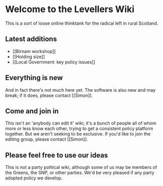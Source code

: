 # Welcome to the Levellers Wiki

This is a sort of loose online thinktank for the radical left in rural Scotland.

## Latest additions

* [[Birnam workshop]]
* [[Holding size]]
* [[Local Government: key policy issues]]

## Everything is new

And in fact there's not much here yet. The software is also new and may break; if it does, please contact [[Simon]].

## Come and join in

This isn't an 'anybody can edit it' wiki; it's a bunch of people all of whom more or less know each other, trying to get a consistent policy platform together. But we aren't seeking to be exclusive. If you'd like to join the editing group, please contact [[Simon]].

## Please feel free to use our ideas

This is not a party political wiki, although some of us may be members of the Greens, the SNP, or other parties. We'd be very pleased if any party adopted policy we develop.